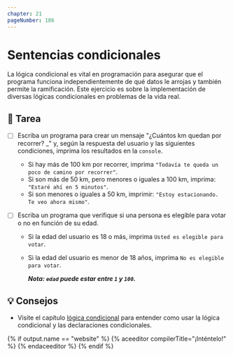 ```yaml
---
chapter: 21
pageNumber: 186
---
```

# Sentencias condicionales

La lógica condicional es vital en programación para asegurar que el programa funciona independientemente de qué datos le arrojas y también permite la ramificación. Este ejercicio es sobre la implementación de diversas lógicas condicionales en problemas de la vida real.

## 📝 Tarea

- [ ] Escriba un programa para crear un mensaje "¿Cuántos km quedan por recorrer? _" y, según la respuesta del usuario y las siguientes condiciones, imprima los resultados en la `console`.
  - Si hay más de 100 km por recorrer, imprima `"Todavía te queda un poco de camino por recorrer"`.
  - Si son más de 50 km, pero menores o iguales a 100 km, imprima: `"Estaré ahí en 5 minutos"`.
  - Si son menores o iguales a 50 km, imprimir: `"Estoy estacionando. Te veo ahora mismo"`.
- [ ] Escriba un programa que verifique si una persona es elegible para votar o no en función de su edad.

  - Si la edad del usuario es 18 o más, imprima `Usted es elegible para votar`.
  - Si la edad del usuario es menor de 18 años, imprima `No es elegible para votar`.

    **_Nota: `edad` puede estar entre `1` y `100`._**


## 💡 Consejos

- Visite el capítulo [lógica condicional](../conditional/) para entender como usar la lógica condicional y las declaraciones condicionales.

{% if output.name == "website" %}
{% aceeditor compilerTitle="¡Inténtelo!" %}
{% endaceeditor %}
{% endif %}
